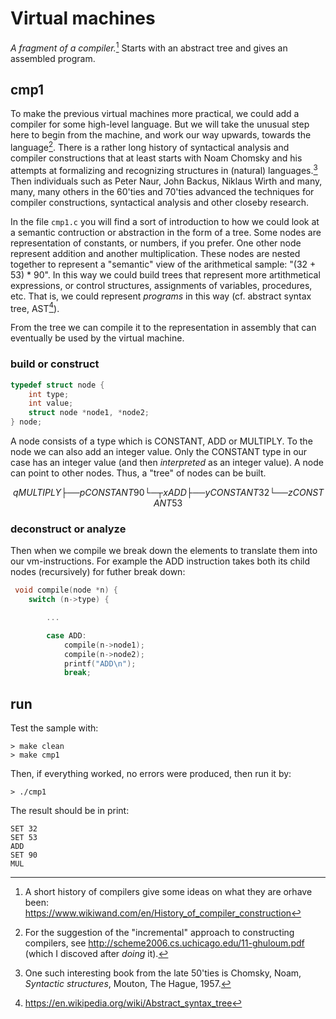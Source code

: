 # Virtual machines

*A fragment of a compiler.*[^1] Starts with an abstract tree and gives an assembled program.

[^1]: A short history of compilers give some ideas on what they are orhave been:
https://www.wikiwand.com/en/History_of_compiler_construction

## cmp1

To make the previous virtual machines more practical, we could add a compiler for some
high-level language. But we will take the unusual step here to begin from the machine,
and work our way upwards, towards the language[^2]. There is a rather long history of
syntactical analysis and compiler constructions that at least starts with Noam Chomsky
and his attempts at formalizing and recognizing structures in (natural) languages.[^3]
Then individuals such as Peter Naur, John Backus, Niklaus Wirth and many, many, many
others in the 60'ties and 70'ties advanced the techniques for compiler
constructions, syntactical analysis and other closeby research.

[^2]: For the suggestion of the "incremental" approach to constructing compilers,
see http://scheme2006.cs.uchicago.edu/11-ghuloum.pdf (which I discoved after *doing* it).
[^3]: One such interesting book from the late 50'ties is Chomsky, Noam,
*Syntactic structures*, Mouton, The Hague, 1957.

In the file `cmp1.c` you will find a sort of introduction to how we could look at a
semantic contruction or abstraction in the form of a tree. Some nodes are representation
of constants, or numbers, if you prefer. One other node represent addition and another
multiplication. These nodes are nested together to represent a "semantic" view of the
arithmetical sample: "(32 + 53) * 90". In this way we could build trees that represent
more artithmetical expressions, or control structures, assignments of variables,
procedures, etc. That is, we could represent *programs* in this way (cf. abstract
syntax tree, AST[^4]).

[^4]: https://en.wikipedia.org/wiki/Abstract_syntax_tree

From the tree we can compile it to the representation in assembly that can eventually
be used by the virtual machine.

### build or construct

```c
typedef struct node {
    int type;
    int value;
    struct node *node1, *node2;
} node;
```

A node consists of a type which is CONSTANT, ADD or MULTIPLY. To the node we can also
add an integer value. Only the CONSTANT type in our case has an integer value (and then
*interpreted* as an integer value). A node can point to other nodes. Thus, a "tree" of
nodes can be built.

```math
 q MULTIPLY
 ├── p CONSTANT 90
 └─┬ x ADD
   ├── y CONSTANT 32
   └── z CONSTANT 53
```

### deconstruct or analyze

Then when we compile we break down the elements to translate them into our vm-instructions.
For example the ADD instruction takes both its child nodes (recursively) for futher break down:

```c
 void compile(node *n) {
    switch (n->type) {

    	...

        case ADD:
            compile(n->node1);
            compile(n->node2);
            printf("ADD\n"); 
            break;

```

## run

Test the sample with:

```shell
> make clean
> make cmp1
```

Then, if everything worked, no errors were produced, then run it by:

```shell
> ./cmp1
```

The result should be in print:

```assembly
SET 32
SET 53
ADD
SET 90
MUL
```

